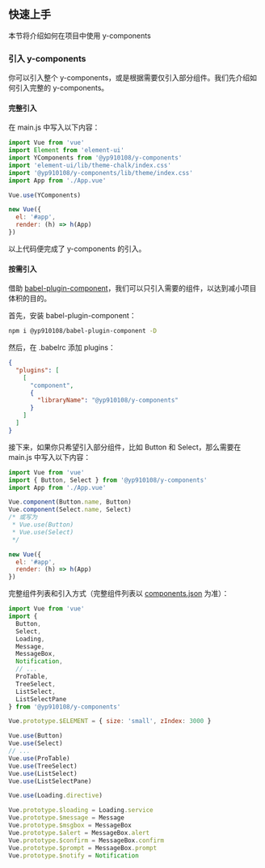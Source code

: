 ## 快速上手

本节将介绍如何在项目中使用 y-components

### 引入 y-components

你可以引入整个 y-components，或是根据需要仅引入部分组件。我们先介绍如何引入完整的 y-components。

#### 完整引入

在 main.js 中写入以下内容：

```javascript
import Vue from 'vue'
import Element from 'element-ui'
import YComponents from '@yp910108/y-components'
import 'element-ui/lib/theme-chalk/index.css'
import '@yp910108/y-components/lib/theme/index.css'
import App from './App.vue'

Vue.use(YComponents)

new Vue({
  el: '#app',
  render: (h) => h(App)
})
```

以上代码便完成了 y-components 的引入。

#### 按需引入

借助 [babel-plugin-component](https://github.com/yp910108/babel-plugin-component)，我们可以只引入需要的组件，以达到减小项目体积的目的。

首先，安装 babel-plugin-component：

```bash
npm i @yp910108/babel-plugin-component -D
```

然后，在 .babelrc 添加 plugins：

```json
{
  "plugins": [
    [
      "component",
      {
        "libraryName": "@yp910108/y-components"
      }
    ]
  ]
}
```

接下来，如果你只希望引入部分组件，比如 Button 和 Select，那么需要在 main.js 中写入以下内容：

```javascript
import Vue from 'vue'
import { Button, Select } from '@yp910108/y-components'
import App from './App.vue'

Vue.component(Button.name, Button)
Vue.component(Select.name, Select)
/* 或写为
 * Vue.use(Button)
 * Vue.use(Select)
 */

new Vue({
  el: '#app',
  render: (h) => h(App)
})
```

完整组件列表和引入方式（完整组件列表以 [components.json](https://github.com/yp910108/y-components/blob/master/components.json) 为准）：

```javascript
import Vue from 'vue'
import {
  Button,
  Select,
  Loading,
  Message,
  MessageBox,
  Notification,
  // ...
  ProTable,
  TreeSelect,
  ListSelect,
  ListSelectPane
} from '@yp910108/y-components'

Vue.prototype.$ELEMENT = { size: 'small', zIndex: 3000 }

Vue.use(Button)
Vue.use(Select)
// ...
Vue.use(ProTable)
Vue.use(TreeSelect)
Vue.use(ListSelect)
Vue.use(ListSelectPane)

Vue.use(Loading.directive)

Vue.prototype.$loading = Loading.service
Vue.prototype.$message = Message
Vue.prototype.$msgbox = MessageBox
Vue.prototype.$alert = MessageBox.alert
Vue.prototype.$confirm = MessageBox.confirm
Vue.prototype.$prompt = MessageBox.prompt
Vue.prototype.$notify = Notification
```
